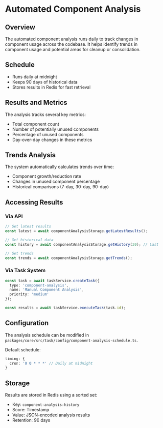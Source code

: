# Automated Component Analysis

## Overview
The automated component analysis runs daily to track changes in component usage across the codebase. It helps identify trends in component usage and potential areas for cleanup or consolidation.

## Schedule
- Runs daily at midnight
- Keeps 90 days of historical data
- Stores results in Redis for fast retrieval

## Results and Metrics
The analysis tracks several key metrics:

- Total component count
- Number of potentially unused components
- Percentage of unused components
- Day-over-day changes in these metrics

## Trends Analysis
The system automatically calculates trends over time:

- Component growth/reduction rate
- Changes in unused component percentage
- Historical comparisons (7-day, 30-day, 90-day)

## Accessing Results

### Via API
```typescript
// Get latest results
const latest = await componentAnalysisStorage.getLatestResults();

// Get historical data
const history = await componentAnalysisStorage.getHistory(30); // Last 30 days

// Get trends
const trends = await componentAnalysisStorage.getTrends();
```

### Via Task System
```typescript
const task = await taskService.createTask({
  type: 'component-analysis',
  name: 'Manual Component Analysis',
  priority: 'medium'
});

const results = await taskService.executeTask(task.id);
```

## Configuration
The analysis schedule can be modified in `packages/core/src/task/config/component-analysis-schedule.ts`.

Default schedule:
```typescript
timing: {
  cron: '0 0 * * *' // Daily at midnight
}
```

## Storage
Results are stored in Redis using a sorted set:
- Key: `component-analysis:history`
- Score: Timestamp
- Value: JSON-encoded analysis results
- Retention: 90 days